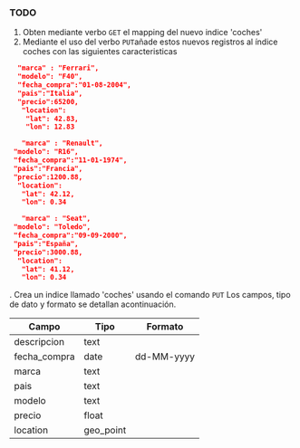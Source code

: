### TODO

1. Obten mediante verbo `GET` el mapping del nuevo indice 'coches'
2. Mediante el uso del verbo `PUT`añade estos nuevos registros al índice coches con las siguientes caracteristicas
```json
  "marca" : "Ferrari",
  "modelo": "F40",
  "fecha_compra":"01-08-2004",
  "pais":"Italia",
  "precio":65200,
   "location":  
    "lat": 42.83,
    "lon": 12.83
```
 ```json    
    "marca" : "Renault",
  "modelo": "R16",
  "fecha_compra":"11-01-1974",
  "pais":"Francia",
  "precio":1200.88,
   "location":  
    "lat": 42.12,
    "lon": 0.34
 ```
 ```json   
    "marca" : "Seat",
  "modelo": "Toledo",
  "fecha_compra":"09-09-2000",
  "pais":"España",
  "precio":3000.88,
   "location":  
    "lat": 41.12,
    "lon": 0.34
```


. Crea un indice llamado 'coches' usando el comando `PUT` Los campos, tipo de dato y formato se detallan acontinuación.

| Campo        | Tipo      | Formato    |
|--------------|-----------|------------|
| descripcion  | text      |            |
| fecha_compra | date      | dd-MM-yyyy |
| marca        | text      |            |
| pais         | text      |            |
| modelo       | text      |            |
| precio       | float     |            |
| location     | geo_point |            |
